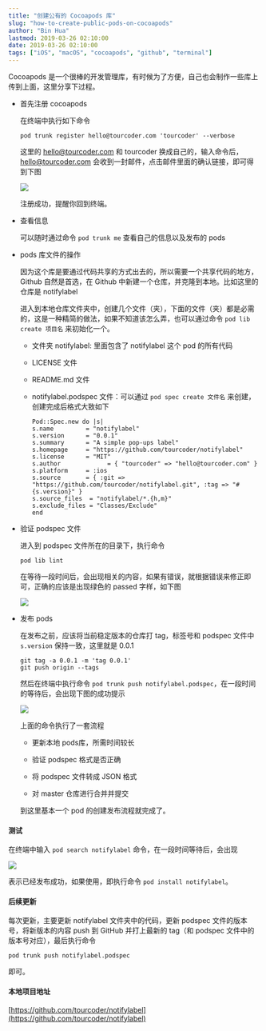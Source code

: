 ```yaml
---
title: "创建公有的 Cocoapods 库"
slug: "how-to-create-public-pods-on-cocoapods"
author: "Bin Hua"
lastmod: 2019-03-26 02:10:00
date: 2019-03-26 02:10:00
tags: ["iOS", "macOS", "cocoapods", "github", "terminal"]
---
```


Cocoapods 是一个很棒的开发管理库，有时候为了方便，自己也会制作一些库上传到上面，这里分享下过程。

- 首先注册 cocoapods

    在终端中执行如下命令

    ```
    pod trunk register hello@tourcoder.com 'tourcoder' --verbose
    ```
    
    这里的 hello@tourcoder.com 和 tourcoder 换成自己的，输入命令后，hello@tourcoder.com 会收到一封邮件，点击邮件里面的确认链接，即可得到下图
    
    ![](https://storage.tourcoder.com/tcblog/cocoapods_ss01.png)
    
    注册成功，提醒你回到终端。
    
- 查看信息

    可以随时通过命令 `pod trunk me` 查看自己的信息以及发布的 pods
    
- pods 库文件的操作

    因为这个库是要通过代码共享的方式出去的，所以需要一个共享代码的地方，Github 自然是首选，在 Github 中新建一个仓库，并克隆到本地。比如这里的仓库是 notifylabel
    
    进入到本地仓库文件夹中，创建几个文件（夹），下面的文件（夹）都是必需的，这是一种精简的做法，如果不知道该怎么弄，也可以通过命令 `pod lib create 项目名` 来初始化一个。
    
    - 文件夹 notifylabel: 里面包含了 notifylabel 这个 pod 的所有代码
    
    - LICENSE 文件

    - README.md 文件

    - notifylabel.podspec 文件：可以通过 `pod spec create 文件名` 来创建，创建完成后格式大致如下

        ```
        Pod::Spec.new do |s|
        s.name         = "notifylabel"
        s.version      = "0.0.1"
        s.summary      = "A simple pop-ups label"
        s.homepage     = "https://github.com/tourcoder/notifylabel"
        s.license      = "MIT"
        s.author             = { "tourcoder" => "hello@tourcoder.com" }
        s.platform     = :ios
        s.source       = { :git => "https://github.com/tourcoder/notifylabel.git", :tag => "#{s.version}" }
        s.source_files  = "notifylabel/*.{h,m}"
        s.exclude_files = "Classes/Exclude"
        end
        ```
        
- 验证 podspec 文件

    进入到 podspec 文件所在的目录下，执行命令
    
    ```
    pod lib lint
    ```
        
    在等待一段时间后，会出现相关的内容，如果有错误，就根据错误来修正即可，正确的应该是出现绿色的 passed 字样，如下图
    
    ![](https://storage.tourcoder.com/tcblog/cocoapods_ss02.png)
    
- 发布 pods

    在发布之前，应该将当前稳定版本的仓库打 tag，标签号和 podspec 文件中 `s.version` 保持一致，这里就是 0.0.1
    
    ```
    git tag -a 0.0.1 -m 'tag 0.0.1'
    git push origin --tags
    ```
    
    然后在终端中执行命令 `pod trunk push notifylabel.podspec`，在一段时间的等待后，会出现下图的成功提示
    
    ![](https://storage.tourcoder.com/tcblog/cocoapods_ss03.png)
    
    上面的命令执行了一套流程
    
    - 更新本地 pods库，所需时间较长
    
    - 验证 podspec 格式是否正确
    
    - 将 podspec 文件转成 JSON 格式
    
    - 对 master 仓库进行合并并提交

    到这里基本一个 pod 的创建发布流程就完成了。

#### 测试

在终端中输入 `pod search notifylabel` 命令，在一段时间等待后，会出现

![](https://storage.tourcoder.com/tcblog/cocoapods_ss04.png)

表示已经发布成功，如果使用，即执行命令 `pod install notifylabel`。

#### 后续更新

每次更新，主要更新 notifylabel 文件夹中的代码，更新 podspec 文件的版本号，将新版本的内容 push 到 GitHub 并打上最新的 tag（和 podspec 文件中的版本号对应），最后执行命令

```
pod trunk push notifylabel.podspec
```

即可。

#### 本地项目地址
    
[https://github.com/tourcoder/notifylabel](https://github.com/tourcoder/notifylabel)